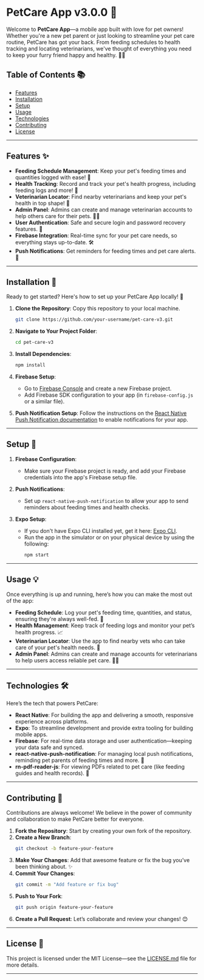 # PetCare App v3.0.0 🐾

Welcome to **PetCare App**—a mobile app built with love for pet owners! Whether you're a new pet parent or just looking to streamline your pet care routine, PetCare has got your back. From feeding schedules to health tracking and locating veterinarians, we've thought of everything you need to keep your furry friend happy and healthy. 🐶🐱

## Table of Contents 📚

- [Features](#features)
- [Installation](#installation)
- [Setup](#setup)
- [Usage](#usage)
- [Technologies](#technologies)
- [Contributing](#contributing)
- [License](#license)

---

## Features ✨

- **Feeding Schedule Management**: Keep your pet's feeding times and quantities logged with ease! 🥣
- **Health Tracking**: Record and track your pet's health progress, including feeding logs and more! 💪
- **Veterinarian Locator**: Find nearby veterinarians and keep your pet's health in top shape! 🐾
- **Admin Panel**: Admins can create and manage veterinarian accounts to help others care for their pets. 🐕‍⚕️
- **User Authentication**: Safe and secure login and password recovery features. 🔑
- **Firebase Integration**: Real-time sync for your pet care needs, so everything stays up-to-date. 🛠️
- **Push Notifications**: Get reminders for feeding times and pet care alerts. 🔔

---

## Installation 🚀

Ready to get started? Here's how to set up your PetCare App locally! 🌱

1. **Clone the Repository**: Copy this repository to your local machine.

   ```bash
   git clone https://github.com/your-username/pet-care-v3.git
   ```

2. **Navigate to Your Project Folder**:

   ```bash
   cd pet-care-v3
   ```

3. **Install Dependencies**:

   ```bash
   npm install
   ```

4. **Firebase Setup**:

   - Go to [Firebase Console](https://console.firebase.google.com/) and create a new Firebase project.
   - Add Firebase SDK configuration to your app (in `firebase-config.js` or a similar file).

5. **Push Notification Setup**: Follow the instructions on the [React Native Push Notification documentation](https://github.com/zo0r/react-native-push-notification) to enable notifications for your app.

---

## Setup 🔧

1. **Firebase Configuration**:

   - Make sure your Firebase project is ready, and add your Firebase credentials into the app's Firebase setup file.

2. **Push Notifications**:

   - Set up `react-native-push-notification` to allow your app to send reminders about feeding times and health checks.

3. **Expo Setup**:
   - If you don't have Expo CLI installed yet, get it here: [Expo CLI](https://expo.dev/).
   - Run the app in the simulator or on your physical device by using the following:
     ```bash
     npm start
     ```

---

## Usage 💡

Once everything is up and running, here’s how you can make the most out of the app:

- **Feeding Schedule**: Log your pet's feeding time, quantities, and status, ensuring they're always well-fed. 🥗
- **Health Management**: Keep track of feeding logs and monitor your pet’s health progress. 📈
- **Veterinarian Locator**: Use the app to find nearby vets who can take care of your pet's health needs. 🏥
- **Admin Panel**: Admins can create and manage accounts for veterinarians to help users access reliable pet care. 👩‍⚕️

---

## Technologies 🛠️

Here’s the tech that powers PetCare:

- **React Native**: For building the app and delivering a smooth, responsive experience across platforms.
- **Expo**: To streamline development and provide extra tooling for building mobile apps.
- **Firebase**: For real-time data storage and user authentication—keeping your data safe and synced.
- **react-native-push-notification**: For managing local push notifications, reminding pet parents of feeding times and more. 🔔
- **rn-pdf-reader-js**: For viewing PDFs related to pet care (like feeding guides and health records). 📑

---

## Contributing 💖

Contributions are always welcome! We believe in the power of community and collaboration to make PetCare better for everyone.

1. **Fork the Repository**: Start by creating your own fork of the repository.
2. **Create a New Branch**:
   ```bash
   git checkout -b feature-your-feature
   ```
3. **Make Your Changes**: Add that awesome feature or fix the bug you’ve been thinking about. ✨
4. **Commit Your Changes**:
   ```bash
   git commit -m "Add feature or fix bug"
   ```
5. **Push to Your Fork**:
   ```bash
   git push origin feature-your-feature
   ```
6. **Create a Pull Request**: Let’s collaborate and review your changes! 😊

---

## License 📜

This project is licensed under the MIT License—see the [LICENSE.md](LICENSE.md) file for more details.

---
